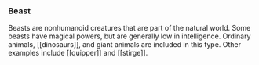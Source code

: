 ### Beast

Beasts are nonhumanoid creatures that are part of the natural world. Some beasts have magical powers, but are generally low in intelligence. Ordinary animals, [[dinosaurs]], and giant animals are included in this type. Other examples include [[quipper]] and [[stirge]].